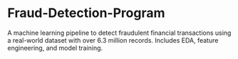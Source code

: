 # Fraud-Detection-Program
A machine learning pipeline to detect fraudulent financial transactions using a real-world dataset with over 6.3 million records. Includes EDA, feature engineering, and model training.
